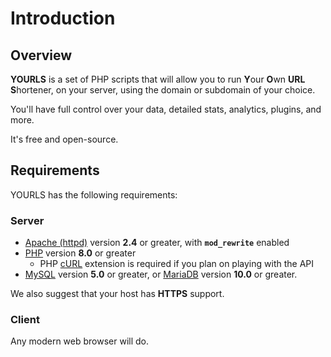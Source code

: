 # Introduction

## Overview

**YOURLS** is a set of PHP scripts that will allow you to run **Y**our **O**wn **URL** **S**hortener, on your server, using the domain or subdomain of your choice.

You'll have full control over your data, detailed stats, analytics, plugins, and more.

It's free and open-source.

## Requirements

YOURLS has the following requirements:

### Server

- [Apache (httpd)](https://httpd.apache.org/) version **2.4** or greater, with **`mod_rewrite`** enabled
- [PHP](https://secure.php.net/) version **8.0** or greater
  - PHP [cURL](https://www.php.net/curl) extension is required if you plan on playing with the API
- [MySQL](https://www.mysql.com/) version **5.0** or greater, or [MariaDB](https://mariadb.org/) version **10.0** or greater.

We also suggest that your host has **HTTPS** support.

### Client

Any modern web browser will do.
